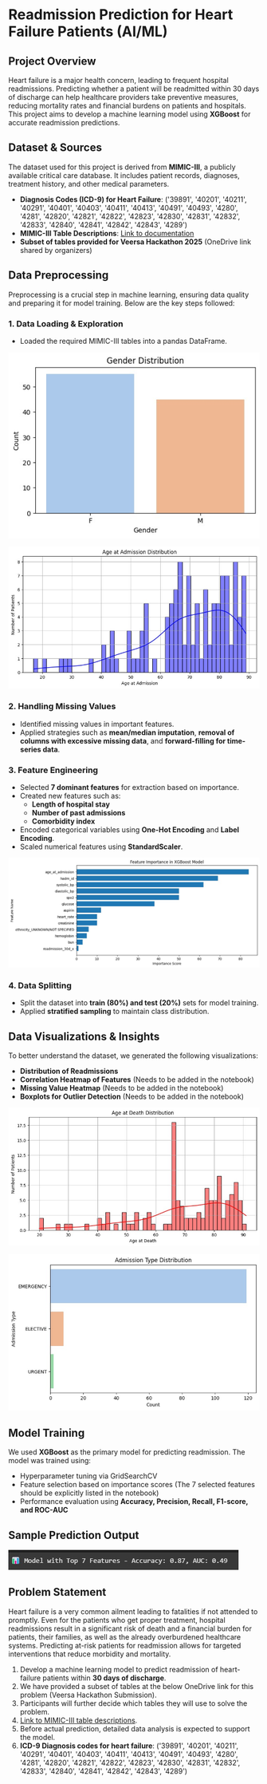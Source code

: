 # Readmission Prediction for Heart Failure Patients (AI/ML)

## Project Overview
Heart failure is a major health concern, leading to frequent hospital readmissions. Predicting whether a patient will be readmitted within 30 days of discharge can help healthcare providers take preventive measures, reducing mortality rates and financial burdens on patients and hospitals. This project aims to develop a machine learning model using **XGBoost** for accurate readmission predictions.

## Dataset & Sources
The dataset used for this project is derived from **MIMIC-III**, a publicly available critical care database. It includes patient records, diagnoses, treatment history, and other medical parameters.

- **Diagnosis Codes (ICD-9) for Heart Failure**: ('39891', '40201', '40211', '40291', '40401', '40403', '40411', '40413', '40491', '40493', '4280', '4281', '42820', '42821', '42822', '42823', '42830', '42831', '42832', '42833', '42840', '42841', '42842', '42843', '4289')
- **MIMIC-III Table Descriptions**: [Link to documentation](https://mimic.mit.edu/docs/iii/tables/)
- **Subset of tables provided for Veersa Hackathon 2025** (OneDrive link shared by organizers)

## Data Preprocessing
Preprocessing is a crucial step in machine learning, ensuring data quality and preparing it for model training. Below are the key steps followed:

### **1. Data Loading & Exploration**
- Loaded the required MIMIC-III tables into a pandas DataFrame.

![Gender Distribution](Images/Gender_Distribution.jpg)

![Age At Admission](Images/Age_at_admission.jpg)

### **2. Handling Missing Values**
- Identified missing values in important features.
- Applied strategies such as **mean/median imputation**, **removal of columns with excessive missing data**, and **forward-filling for time-series data**.

### **3. Feature Engineering**
- Selected **7 dominant features** for extraction based on importance.
- Created new features such as:
  - **Length of hospital stay**
  - **Number of past admissions**
  - **Comorbidity index**
- Encoded categorical variables using **One-Hot Encoding** and **Label Encoding**.
- Scaled numerical features using **StandardScaler**.

![Feature Importance](Images/Feature_Importance.jpg)

### **4. Data Splitting**
- Split the dataset into **train (80%) and test (20%)** sets for model training.
- Applied **stratified sampling** to maintain class distribution.

## Data Visualizations & Insights
To better understand the dataset, we generated the following visualizations:
- **Distribution of Readmissions**
- **Correlation Heatmap of Features** (Needs to be added in the notebook)
- **Missing Value Heatmap** (Needs to be added in the notebook)
- **Boxplots for Outlier Detection** (Needs to be added in the notebook)

![Age at Death Distribution](Images/Age_at_death.jpg)

![Admission Type Distribution](Images/Admission-Type_Distribution.jpg)

## Model Training
We used **XGBoost** as the primary model for predicting readmission. The model was trained using:
- Hyperparameter tuning via GridSearchCV
- Feature selection based on importance scores (The 7 selected features should be explicitly listed in the notebook)
- Performance evaluation using **Accuracy, Precision, Recall, F1-score, and ROC-AUC**

## Sample Prediction Output

![Sample Prediction](Images/sample_prediction.jpg)

## Problem Statement
Heart failure is a very common ailment leading to fatalities if not attended to promptly. Even for the patients who get proper treatment, hospital readmissions result in a significant risk of death and a financial burden for patients, their families, as well as the already overburdened healthcare systems. Predicting at-risk patients for readmission allows for targeted interventions that reduce morbidity and mortality.

1. Develop a machine learning model to predict readmission of heart-failure patients within **30 days of discharge**.
2. We have provided a subset of tables at the below OneDrive link for this problem (Veersa Hackathon Submission).
3. Participants will further decide which tables they will use to solve the problem.
4. [Link to MIMIC-III table descriptions](https://mimic.mit.edu/docs/iii/tables/).
5. Before actual prediction, detailed data analysis is expected to support the model.
6. **ICD-9 Diagnosis codes for heart failure**:
   ('39891', '40201', '40211', '40291', '40401', '40403', '40411', '40413', '40491', '40493', '4280', '4281', '42820', '42821', '42822', '42823', '42830', '42831', '42832', '42833', '42840', '42841', '42842', '42843', '4289')

